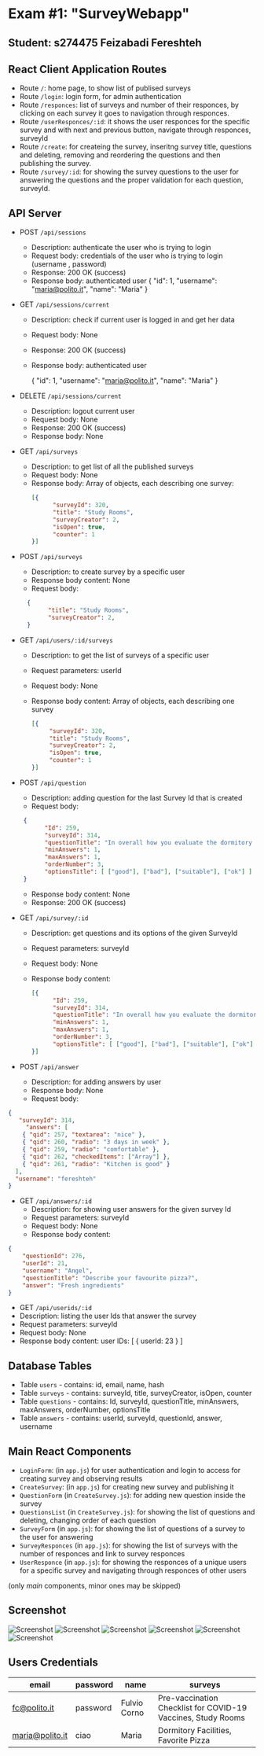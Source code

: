 # Exam #1: "SurveyWebapp"
## Student: s274475 Feizabadi Fereshteh 

## React Client Application Routes

- Route `/`: home page, to show list of publised surveys
- Route `/login`: login form, for admin authentication
- Route `/responces`: list of surveys and number of their responces, by clicking on each survey it goes to navigation through responces. 
- Route `/userResponces/:id`: it shows the user responces for the specific survey and with next and previous button, navigate through responces, surveyId
- Route `/create`: for createing the survey, inseritng survey title, questions and deleting, removing and reordering the questions and then publishing the survey.
- Route `/survey/:id`: for showing the survey questions to the user for answering the questions and the proper validation for each question, surveyId.


## API Server

- POST `/api/sessions`
  - Description: authenticate the user who is trying to login
  - Request body: credentials of the user who is trying to login (username , password)
  - Response: 200 OK (success)
  - Response body: authenticated user 
    {
      "id": 1,
      "username": "maria@polito.it", 
      "name": "Maria"
    }

- GET  `/api/sessions/current`
  - Description: check if current user is logged in and get her data
  - Request body: None
  - Response: 200 OK (success)
  - Response body: authenticated user

    {
        "id": 1,
        "username": "maria@polito.it", 
        "name": "Maria"
    }


- DELETE `/api/sessions/current`
  - Description: logout current user
  - Request body: None
  - Response: 200 OK (success)
  - Response body: None

- GET `/api/surveys`
  - Description: to get list of all the published surveys
  - Request body: None
  - Response body: Array of objects, each describing one survey:
    ``` JSON
    [{
          "surveyId": 320,
          "title": "Study Rooms",
          "surveyCreator": 2,
          "isOpen": true,
          "counter": 1
    }]
    ```

- POST `/api/surveys`
  - Description: to create survey by a specific user 
  - Response body content: None
  - Request body: 

  ``` JSON
    {
          "title": "Study Rooms",
          "surveyCreator": 2,
    }
    ```
 

- GET `/api/users/:id/surveys`
  - Description: to get the list of surveys of a specific user 
  - Request parameters: userId
  - Request body: None
  - Response body content: Array of objects, each describing one survey
    
     ``` JSON
    [{
          "surveyId": 320,
          "title": "Study Rooms",
          "surveyCreator": 2,
          "isOpen": true,
          "counter": 1
    }]
    ```

- POST `/api/question`
  - Description: adding question for the last Survey Id that is created 
  - Request body:
  
   ``` JSON
    {
          "Id": 259,
          "surveyId": 314,
          "questionTitle": "In overall how you evaluate the dormitory ?",
          "minAnswers": 1,
          "maxAnswers": 1,
          "orderNumber": 3,
          "optionsTitle": [ ["good"], ["bad"], ["suitable"], ["ok"] ]
    }
    ```
  - Response body content: None
  - Response: 200 OK (success)

- GET `/api/survey/:id`
  - Description: get questions and its options of the given SurveyId 
  - Request parameters: surveyId
  - Request body: None
  - Response body content: 

    ``` JSON
    [{
          "Id": 259,
          "surveyId": 314,
          "questionTitle": "In overall how you evaluate the dormitory ?",
          "minAnswers": 1,
          "maxAnswers": 1,
          "orderNumber": 3,
          "optionsTitle": [ ["good"], ["bad"], ["suitable"], ["ok"] ]
    }]
    ```

- POST `/api/answer`
  - Description: for adding answers by user
  - Response body: None
  - Request body:

``` JSON
{
   "surveyId": 314,
     "answers": [
    { "qid": 257, "textarea": "nice" },
    { "qid": 260, "radio": "3 days in week" },
    { "qid": 259, "radio": "comfortable" },
    { "qid": 262, "checkedItems": ["Array"] },
    { "qid": 261, "radio": "Kitchen is good" }
  ],
  "username": "fereshteh"
}
```


- GET `/api/answers/:id`
  - Description: for showing user answers for the given survey Id 
  - Request parameters: surveyId
  - Request body: None
  - Response body content: 
  
``` JSON
{
    "questionId": 276,
    "userId": 21,
    "username": "Angel",
    "questionTitle": "Describe your favourite pizza?",
    "answer": "Fresh ingredients"
}
```

  - GET `/api/userids/:id`
  - Description: listing the user Ids that answer the survey
  - Request parameters: surveyId
  - Request body: None
  - Response body content: 
    user IDs: [ { userId: 23 } ]


## Database Tables

- Table `users` - contains: id, email, name, hash
- Table `surveys` - contains: surveyId, title, surveyCreator, isOpen, counter
- Table `questions` - contains: Id, surveyId, questionTitle, minAnswers, maxAnswers, orderNumber, optionsTitle
- Table `answers` - contains: userId, surveyId, questionId, answer, username


## Main React Components

- `LoginForm`: (in `app.js`) for user authentication and login to access for creating survey and observing results
- `CreateSurvey`: (in `app.js`) for creating new survey and publishing it
- `QuestionForm` (in `CreateSurvey.js`): for adding new question inside the survey 
- `QuestionsList` (in `CreateSurvey.js`): for showing the list of questions and deleting, changing order of each question
- `SurveyForm` (in `app.js`): for showing the list of questions of a survey to the user for answering
- `SurveyResponces` (in `app.js`): for showing the list of surveys with the number of responces and link to survey responces
- `UserResponce` (in `app.js`): for showing the responces of a unique users for a specific survey and navigating through responces of other users 


(only _main_ components, minor ones may be skipped)

## Screenshot

![Screenshot](./img/Screenshot1.png)
![Screenshot](./img/Screenshot2.png)
![Screenshot](./img/Screenshot3.png)
![Screenshot](./img/Screenshot4.png)
![Screenshot](./img/Screenshot5.png)
![Screenshot](./img/Screenshot6.png)


## Users Credentials

| email | password | name | surveys |
|-------|----------|------|------|
| fc@polito.it | password | Fulvio Corno | Pre-vaccination Checklist for COVID-19 Vaccines, Study Rooms  |
| maria@polito.it | ciao | Maria | Dormitory Facilities, Favorite Pizza|
 
